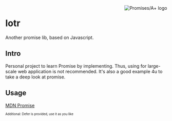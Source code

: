 <a href="https://promisesaplus.com/">
<img src="https://promisesaplus.com/assets/logo-small.png" alt="Promises/A+ logo"
title="Promises/A+ 1.0 compliant" align="right" />
</a>

lotr
======
Another promise lib, based on Javascript.

## Intro

Personal project to learn Promise by implementing. Thus, using for large-scale web application is not recommended. It's also a good example 4u to take a deep look at promise. 

## Usage

[MDN Promise](https://developer.mozilla.org/zh-CN/docs/Web/JavaScript/Reference/Global_Objects/Promise)


<sub><sup>Additional: Defer is provided, use it as you like</sup></sub>
